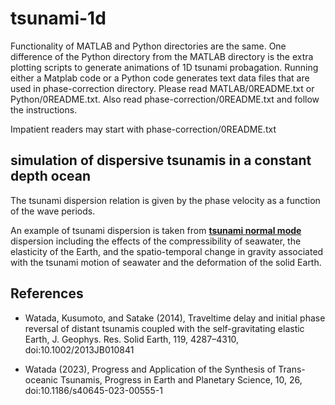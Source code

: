# tsunami-1d
Functionality of MATLAB and Python directories are the same.
One difference of the Python directory from the MATLAB directory is the extra plotting scripts 
to generate animations of 1D tsunami probagation.
Running either a Matplab code or a Python code generates text data files that are used in phase-correction directory.
Please read MATLAB/0README.txt or Python/0README.txt. Also read phase-correction/0README.txt and follow the instructions.

Impatient readers may start with phase-correction/0README.txt

## simulation of dispersive tsunamis in a constant depth ocean

The tsunami dispersion relation is given by the phase velocity as a function of the wave periods.

An example of tsunami dispersion is taken from [**tsunami normal mode**](https://github.com/WatadaShingo/mode-tsunami)
dispersion including the effects of the compressibility of seawater, the elasticity of the Earth, and the
spatio-temporal change in gravity associated with the tsunami motion of seawater and the deformation of the solid Earth.

## References
* Watada, Kusumoto, and Satake (2014), Traveltime delay and initial phase 
	reversal of distant tsunamis coupled with the self-gravitating elastic 
	Earth, J. Geophys. Res. Solid Earth, 119, 4287–4310, doi:10.1002/2013JB010841

* Watada (2023), Progress and Application of the Synthesis of Trans-oceanic Tsunamis, 
         Progress in Earth and Planetary Science, 10, 26, doi:10.1186/s40645-023-00555-1
  
